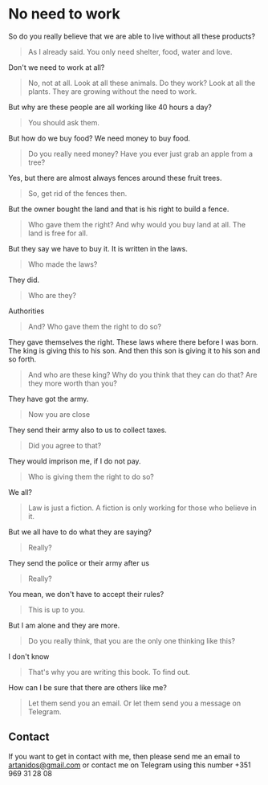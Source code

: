 # No need to work

So do you really believe that we are able to live without all these products?  
> As I already said. You only need shelter, food, water and love.

Don't we need to work at all?  
> No, not at all. Look at all these animals. Do they work? Look at all the plants. They are growing without the need to work.

But why are these people are all working like 40 hours a day?
> You should ask them.

But how do we buy food? We need money to buy food.
> Do you really need money? Have you ever just grab an apple from a tree?

Yes, but there are almost always fences around these fruit trees.
> So, get rid of the fences then.

But the owner bought the land and that is his right to build a fence.
> Who gave them the right? And why would you buy land at all. The land is free for all.

But they say we have to buy it. It is written in the laws.
> Who made the laws?

They did.
> Who are they?

Authorities
> And? Who gave them the right to do so?

They gave themselves the right. These laws where there before I was born. The king is giving this to his son. And then this son is giving it to his son and so forth.
> And who are these king? Why do you think that they can do that? Are they more worth than you?

They have got the army.
> Now you are close

They send their army also to us to collect taxes.
> Did you agree to that?

They would imprison me, if I do not pay.
> Who is giving them the right to do so?

We all?
> Law is just a fiction. A fiction is only working for those who believe in it.

But we all have to do what they are saying?
> Really?

They send the police or their army after us
> Really?

You mean, we don't have to accept their rules?
> This is up to you.

But I am alone and they are more.
> Do you really think, that you are the only one thinking like this?

I don't know
> That's why you are writing this book. To find out.

How can I be sure that there are others like me?
> Let them send you an email. Or let them send you a message on Telegram.


## Contact
If you want to get in contact with me, then please send me an email to [artanidos@gmail.com](mailto:artanidos@gmail.com) or contact me on Telegram using this number +351 969 31 28 08